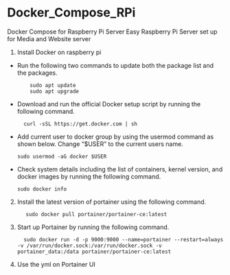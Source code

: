 # Docker_Compose_RPi
Docker Compose for Raspberry Pi Server
 Easy Raspberry Pi Server set up for Media and Website server
 1. Install Docker on raspberry pi
 * Run the following two commands to update both the package list and the packages.
 	```
        sudo apt update
        sudo apt upgrade
	```
* Download and run the official Docker setup script by running the following command.
  ```    
	curl -sSL https://get.docker.com | sh
	```
* Add current user to docker group by using the usermod command as shown below. Change “$USER” to the current users name.
    ```    
	sudo usermod -aG docker $USER
	```		
* Check system details including the list of containers, kernel version, and docker images by running the following command.
    ```    
	sudo docker info
  	```
 2. Install the latest version of portainer using the following command.
```
      sudo docker pull portainer/portainer-ce:latest
```
 3. Start up Portainer by running the following command.
 	```
      sudo docker run -d -p 9000:9000 --name=portainer --restart=always -v /var/run/docker.sock:/var/run/docker.sock -v portainer_data:/data portainer/portainer-ce:latest
	```
 4. Use the yml on Portainer UI
